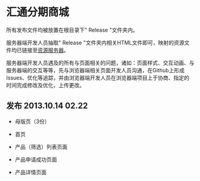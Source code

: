 汇通分期商城
============

所有发布文件均被放置在根目录下" Release "文件夹内。

服务器端开发人员抽取" Release "文件夹内相关HTML文件即可，映射的资源文件均已链接至[资源服务器](http://resource.fenqimall.com/ '点击查看')。

服务器端开发人员遇及的所有与页面相关的问题，诸如：页面样式、交互动画、与服务器端的交互等等，先与浏览器端相关页面开发人员沟通，在Github上形成Issues、优化等追踪，并由浏览器端开发人员在浏览器端项目上于协商、指定的时间完成修改及优化，上传更改。

发布 2013.10.14 02.22
------------------------

* 母版页（3份）

* 首页

* 产品（筛选）列表页面

* 产品申请成功页面

* 产品详情页面
	